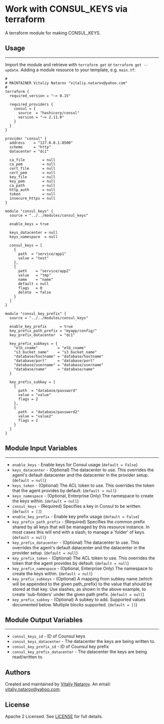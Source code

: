 # Work with CONSUL_KEYS via terraform

A terraform module for making CONSUL_KEYS.


## Usage
----------------------
Import the module and retrieve with ```terraform get``` or ```terraform get --update```. Adding a module resource to your template, e.g. `main.tf`:

```
#
# MAINTAINER Vitaliy Natarov "vitaliy.natarov@yahoo.com"
#
terraform {
  required_version = "~> 0.15"

  required_providers {
    consul = {
      source  = "hashicorp/consul"
      version = "~> 2.11.0"
    }
  }
}

provider "consul" {
  address    = "127.0.0.1:8500"
  scheme     = "http"
  datacenter = "dc1"

  ca_file        = null
  ca_pem         = null
  cert_file      = null
  cert_pem       = null
  key_file       = null
  key_pem        = null
  ca_path        = null
  http_auth      = null
  token          = null
  insecure_https = null
}

module "consul_keys" {
  source = "../../modules/consul_keys"

  enable_keys = true

  keys_datacenter = null
  keys_namespace  = null

  consul_keys = [
    {
      path  = "service/app1"
      value = "test"
    },
    {
      path    = "service/app2"
      value   = "tmp"
      name    = "name"
      default = null
      flags   = 0
      delete  = false
    }
  ]
}

module "consul_key_prefix" {
  source = "../../modules/consul_keys"

  enable_key_prefix      = true
  key_prefix_path_prefix = "myapp/config/"
  key_prefix_datacenter  = "dc1"

  key_prefix_subkeys = {
    "elb_cname"         = "elb_cname"
    "s3_bucket_name"    = "s3_bucket_name"
    "database/hostname" = "database/hostname"
    "database/port"     = "database/port"
    "database/username" = "database/username"
    "database/name"     = "database/name"
  }

  key_prefix_subkey = [
    {
      path  = "database/password"
      value = "value"
      flags = 2
    },
    {
      path  = "database/password2"
      value = "value2"
      flags = 2
    }
  ]
}
```

## Module Input Variables
----------------------
- `enable_keys` - Enable keys for Consul usage (`default = False`)
- `keys_datacenter` - (Optional) The datacenter to use. This overrides the agent's default datacenter and the datacenter in the provider setup. (`default = null`)
- `keys_token` - (Optional) The ACL token to use. This overrides the token that the agent provides by default. (`default = null`)
- `keys_namespace` - (Optional, Enterprise Only) The namespace to create the keys within. (`default = null`)
- `consul_keys` - (Required) Specifies a key in Consul to be written.  (`default = []`)
- `enable_key_prefix` - Enable key prefix usage (`default = False`)
- `key_prefix_path_prefix` - (Required) Specifies the common prefix shared by all keys that will be managed by this resource instance. In most cases this will end with a slash, to manage a 'folder' of keys. (`default = null`)
- `key_prefix_datacenter` - (Optional) The datacenter to use. This overrides the agent's default datacenter and the datacenter in the provider setup. (`default = null`)
- `key_prefix_token` - (Optional) The ACL token to use. This overrides the token that the agent provides by default. (`default = null`)
- `key_prefix_namespace` - (Optional, Enterprise Only) The namespace to create the keys within. (`default = null`)
- `key_prefix_subkeys` - (Optional) A mapping from subkey name (which will be appended to the given path_prefix) to the value that should be stored at that key. Use slashes, as shown in the above example, to create 'sub-folders' under the given path prefix. (`default = null`)
- `key_prefix_subkey` - (Optional) A subkey to add. Supported values documented below. Multiple blocks supported. (`default = []`)

## Module Output Variables
----------------------
- `consul_keys_id` - ID of Counsul keys
- `consul_keys_datacenter` - The datacenter the keys are being written to.
- `consul_key_prefix_id` - ID of Counsul key prefix
- `consul_key_prefix_datacenter` - The datacenter the keys are being read/written to.


## Authors

Created and maintained by [Vitaliy Natarov](https://github.com/SebastianUA). An email: [vitaliy.natarov@yahoo.com](vitaliy.natarov@yahoo.com).

## License

Apache 2 Licensed. See [LICENSE](https://github.com/SebastianUA/terraform/blob/master/LICENSE) for full details.
